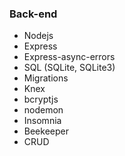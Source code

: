### Back-end

- Nodejs
- Express
- Express-async-errors
- SQL (SQLite, SQLite3)
- Migrations
- Knex
- bcryptjs
- nodemon
- Insomnia
- Beekeeper
- CRUD
